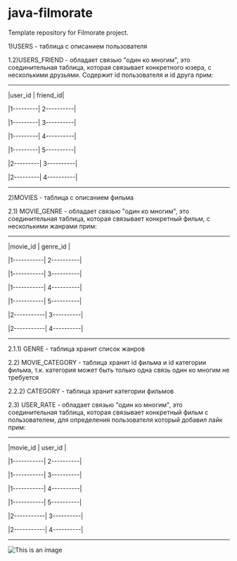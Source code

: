 # java-filmorate
Template repository for Filmorate project.

1)USERS - таблица с описанием пользователя

1.2)USERS_FRIEND - обладает связью "один ко многим", это соединительная таблица,
которая связывает конкретного юзера, с несколькими друзьями. Содержит id пользователя и id друга прим:

----------------------------------------------

|user_id | friend_id|

|1---------| 2----------|

|1---------| 3----------|

|1---------| 4----------|

|1---------| 5----------|

|2---------| 3----------|

|2---------| 4----------|

----------------------------------------------

2)MOVIES - таблица с описанием фильма

2.1) MOVIE_GENRE - обладает связью "один ко многим", это соединительная таблица,
которая связывает конкретный фильм, с несколькими жанрами прим:

----------------------------------------------

|movie_id | genre_id |

|1-----------| 2----------|

|1-----------| 3----------|

|1-----------| 4----------|

|1-----------| 5----------|

|2-----------| 3----------|

|2-----------| 4----------|

----------------------------------------------

2.1.1) GENRE - таблица хранит список жанров

2.2) MOVIE_CATEGORY - таблица хранит id фильма и id категории фильма, 
т.к. категория может быть только одна связь один ко многим не требуется

2.2.2) CATEGORY - таблица хранит категории фильмов

2.3) USER_RATE - обладает связью "один ко многим", это соединительная таблица,
которая связывает конкретный фильм с пользователем, для определения пользователя который добавил лайк прим:

----------------------------------------------

|movie_id | user_id  |

|1-----------| 2----------|

|1-----------| 3----------|

|1-----------| 4----------|

|1-----------| 5----------|

|2-----------| 3----------|

|2-----------| 4----------|

----------------------------------------------

![This is an image](https://github.com/HONDACIVIC5DDDDD/final10/blob/main/Untitled.png)